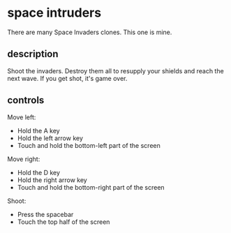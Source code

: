 # space intruders

There are many Space Invaders clones. This one is mine.

## description

Shoot the invaders. Destroy them all to resupply your shields and reach the next wave. If you get shot, it's game over.

## controls

Move left:

- Hold the A key
- Hold the left arrow key
- Touch and hold the bottom-left part of the screen

Move right:

- Hold the D key
- Hold the right arrow key
- Touch and hold the bottom-right part of the screen

Shoot:

- Press the spacebar
- Touch the top half of the screen
